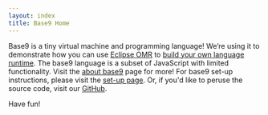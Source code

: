 ```yaml
---
layout: index
title: Base9 Home
---
```


Base9 is a tiny virtual machine and programming language! We’re using it to demonstrate how you can use [Eclipse OMR] to [build your own language runtime]. The base9 language is a subset of JavaScript with limited functionality. Visit the [about base9] page for more! For base9 set-up instructions, please visit the [set-up page]. Or, if you'd like to peruse the source code, visit our [GitHub].

[Eclipse OMR]: https://www.eclipse.org/omr/
[build your own language runtime]: ./build-a-runtime/index.md
[About base9]: ./about.md
[set-up page]: ./setup/index.md
[GitHub]: https://github.com/b9org/b9

Have fun!
